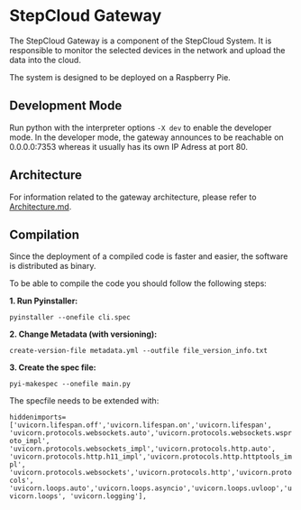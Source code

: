 # StepCloud Gateway

The StepCloud Gateway is a component of the StepCloud System.
It is responsible to monitor the selected devices in the network and upload the data into the cloud.

The system is designed to be deployed on a Raspberry Pie.

## Development Mode

Run python with the interpreter options `-X dev` to enable the developer mode.
In the developer mode, the gateway announces to be reachable on 0.0.0.0:7353 whereas it usually has its own IP Adress at
port 80.

## Architecture

For information related to the gateway architecture, please refer to [Architecture.md](src/Architecture.md).

## Compilation

Since the deployment of a compiled code is faster and easier, the software is distributed as binary.

To be able to compile the code you should follow the following steps:

**1. Run Pyinstaller:**

`pyinstaller --onefile cli.spec`

**2. Change Metadata (with versioning):**

`create-version-file metadata.yml --outfile file_version_info.txt`

**3. Create the spec file:**

`pyi-makespec --onefile main.py`

The specfile needs to be extended with:

`hiddenimports=['uvicorn.lifespan.off','uvicorn.lifespan.on','uvicorn.lifespan',
'uvicorn.protocols.websockets.auto','uvicorn.protocols.websockets.wsproto_impl',
'uvicorn.protocols.websockets_impl','uvicorn.protocols.http.auto',
'uvicorn.protocols.http.h11_impl','uvicorn.protocols.http.httptools_impl',
'uvicorn.protocols.websockets','uvicorn.protocols.http','uvicorn.protocols',
'uvicorn.loops.auto','uvicorn.loops.asyncio','uvicorn.loops.uvloop','uvicorn.loops',
'uvicorn.logging'],`
